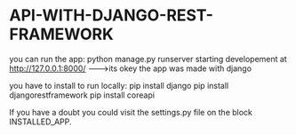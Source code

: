 # API-WITH-DJANGO-REST-FRAMEWORK
you can run the app: python manage.py runserver
starting developement at http://127.0.0.1:8000/ --->its okey
the app was made with django 

you have to install to run locally:
pip install django
pip install djangorestframework
pip install coreapi 

If you have a doubt you could visit the settings.py file on the block INSTALLED_APP.

